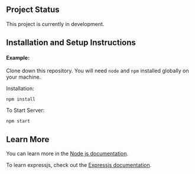 ## Project Status

This project is currently in development.

## Installation and Setup Instructions

#### Example:

Clone down this repository. You will need `node` and `npm` installed globally on your machine.

Installation:

`npm install`

To Start Server:

`npm start`

## Learn More

You can learn more in the [Node js documentation](https://nodejs.org/en/).

To learn expressjs, check out the [Expressjs documentation](https://expressjs.com/).
